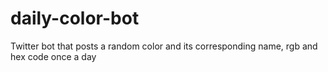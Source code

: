 # daily-color-bot
Twitter bot that posts a random color and its corresponding name, rgb and hex code once a day
